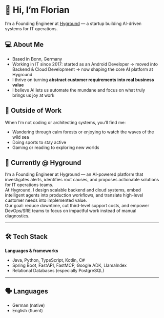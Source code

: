 # 👋 Hi, I’m Florian  
I’m a Founding Engineer at [Hyground](https://hyground.ai) — a startup building AI-driven systems for IT operations.

## 💻 About Me  
- Based in Bonn, Germany
- Working in IT since 2017: started as an Android Developer → moved into Backend & Cloud Development → now shaping the core AI platform at Hyground  
- I thrive on turning **abstract customer requirements into real business value**  
- I believe AI lets us automate the mundane and focus on what truly brings us joy at work

## 🌿 Outside of Work  
When I’m not coding or architecting systems, you’ll find me:  
- Wandering through calm forests or enjoying to watch the waves of the wild sea  
- Doing sports to stay active  
- Gaming or reading to exploring new worlds

## 🧠 Currently @ Hyground  
I’m a Founding Engineer at Hyground — an AI-powered platform that investigates alerts, identifies root causes, and proposes actionable solutions for IT operations teams.  
At Hyground, I design scalable backend and cloud systems, embed intelligent agents into production workflows, and translate high-level customer needs into implemented value.  
Our goal: reduce downtime, cut third-level support costs, and empower DevOps/SRE teams to focus on impactful work instead of manual diagnostics.

---

## 🛠 Tech Stack  
**Languages & frameworks**  
- Java, Python, TypeScript, Kotlin, C#
- Spring Boot, FastAPI, FastMCP, Google ADK, LlamaIndex
- Relational Databases (especially PostgreSQL)  

---

## 🗣 Languages  
- German (native)  
- English (fluent)
